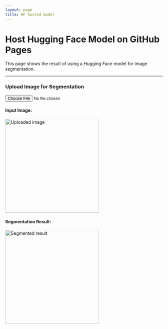 ```yaml
---
layout: page
title: HF hosted model 
---
```


# Host Hugging Face Model on GitHub Pages

This page shows the result of using a Hugging Face model for image segmentation.

---

<div>
  <h3>Upload Image for Segmentation</h3>
  <input type="file" id="fileInput" onchange="loadAndSegmentImage()"/>
  <br />
  <h4>Input Image:</h4>
  <img id="inputImage" width="300" alt="Uploaded image"/>
  <br />
  <h4>Segmentation Result:</h4>
  <img id="segmentationResult" width="300" alt="Segmented result"/>
</div>

<script src="https://cdn.jsdelivr.net/npm/onnxruntime-web@1.11.1/dist/onnxruntime-web.min.js"></script>

<script>
  // URL for the ONNX model hosted on GitHub Releases or another CORS-enabled server
  const modelURL = "https://github.com/cathaoiragnew/cathaoiragnew.github.io/releases/download/Model/detr.onnx";

  // Function to handle image upload and prediction
  async function loadAndSegmentImage() {
    const inputFile = document.getElementById('fileInput').files[0];
    if (!inputFile) {
      alert('Please upload an image first.');
      return;
    }

    // Load the image
    const img = document.getElementById('inputImage');
    img.src = URL.createObjectURL(inputFile);

    // Load the model (use a suitable JS library to handle ONNX models)
    try {
      const session = await ort.InferenceSession.create(modelURL); // Correct method call using ort
      console.log("Model loaded successfully!");

      // Prepare image for inference (you can use a library to convert the image to tensor)
      const imageTensor = await prepareImageForInference(inputFile);

      // Run the model to get predictions
      const results = await session.run([imageTensor]);

      // Post-process results to show segmentation masks
      const segmentedImage = processSegmentationResults(results);

      // Show the segmented image
      const segmentationImageElement = document.getElementById('segmentationResult');
      segmentationImageElement.src = segmentedImage;
    } catch (error) {
      console.error("Error loading model:", error);
    }
  }

  // Helper function to convert image to tensor
  async function prepareImageForInference(imageFile) {
    // This function converts the image file to a tensor that is suitable for the ONNX model
    const img = await loadImage(imageFile);
    
    // Resize and normalize image (to the expected input size for DETR, typically 800x1066)
    const tensor = preprocessImage(img, 800, 1066);
    
    // Returning a tensor that is compatible with the model
    return new ort.Tensor(tensor, 'float32'); // Using ort.Tensor from onnxruntime-web
  }

  // Load image into an HTMLImageElement
  function loadImage(file) {
    return new Promise((resolve, reject) => {
      const img = new Image();
      img.onload = () => resolve(img);
      img.onerror = reject;
      img.src = URL.createObjectURL(file);
    });
  }

  // Preprocess the image (resize and normalize it to fit the model input)
  function preprocessImage(img, width, height) {
    const canvas = document.createElement('canvas');
    const ctx = canvas.getContext('2d');

    // Resize the image to the model's expected input size
    canvas.width = width;
    canvas.height = height;
    ctx.drawImage(img, 0, 0, width, height);

    // Get image data and normalize it (assuming the model needs this format)
    const imageData = ctx.getImageData(0, 0, width, height);
    const data = imageData.data;

    const normalizedData = new Float32Array(3 * width * height);
    
    // Normalize the data to the range [0, 1]
    for (let i = 0; i < data.length; i += 4) {
      const r = data[i] / 255.0;
      const g = data[i + 1] / 255.0;
      const b = data[i + 2] / 255.0;
      const idx = (i / 4) * 3;
      normalizedData[idx] = r;
      normalizedData[idx + 1] = g;
      normalizedData[idx + 2] = b;
    }

    // Return a flattened array of image data
    return normalizedData;
  }

  // Post-process segmentation results to generate an image URL
  function processSegmentationResults(results) {
    // Assuming the model output includes a segmentation mask in a format we can process
    const segmentationData = results[0].data; // Get the segmentation mask

    // Convert the segmentation data into an image format (base64)
    const canvas = document.createElement('canvas');
    const ctx = canvas.getContext('2d');
    const width = 800; // Expected width
    const height = 1066; // Expected height
    canvas.width = width;
    canvas.height = height;

    const imageData = ctx.createImageData(width, height);
    for (let i = 0; i < segmentationData.length; i++) {
      const value = Math.min(255, segmentationData[i] * 255);
      imageData.data[i * 4] = value;     // Red channel
      imageData.data[i * 4 + 1] = value; // Green channel
      imageData.data[i * 4 + 2] = value; // Blue channel
      imageData.data[i * 4 + 3] = 255;   // Alpha channel (opaque)
    }

    ctx.putImageData(imageData, 0, 0);
    return canvas.toDataURL(); // Return the image in base64 format
  }
</script>
